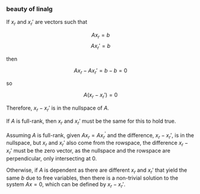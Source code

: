 ### beauty of linalg

If $x_r$ and $x_r'$ are vectors such that

$$
A x_r = b
$$
$$
A x_r' = b
$$

then 

$$
A x_r - A x_r' = b - b = 0
$$

so 

$$
A(x_r - x_r') = 0
$$

Therefore, $x_r - x_r'$ is in the nullspace of $A$.

If $A$ is full-rank, then $x_r$ and $x_r'$ must be the same for this to hold true.

Assuming $A$ is full-rank, given $Ax_r = Ax_r^'$ and the difference, $x_r - x_r'$, is in the nullspace, but $x_r$ and $x_r'$ also come from the rowspace, the difference $x_r - x_r'$ must be the zero vector, as the nullspace and the rowspace are perpendicular, only intersecting at $0$.

Otherwise, if $A$ is dependent as there are different $x_r$ and $x_r'$ that yield the same $b$ due to free variables, then there is a non-trivial solution to the system $A x = 0$, which can be defined by $x_r - x_r'$.




